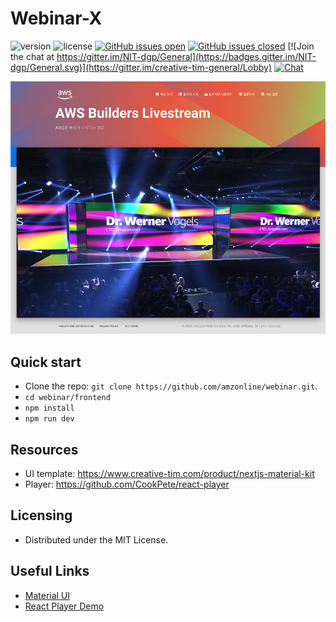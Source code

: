 # Webinar-X


 ![version](https://img.shields.io/badge/version-0.1.0-blue.svg) ![license](https://img.shields.io/badge/license-MIT-blue.svg) [![GitHub issues open](https://img.shields.io/github/issues/creativetimofficial/nextjs-material-kit.svg?maxAge=2592000)](https://github.com/creativetimofficial/nextjs-material-kit/issues?q=is%3Aopen+is%3Aissue) [![GitHub issues closed](https://img.shields.io/github/issues-closed-raw/creativetimofficial/nextjs-material-kit.svg?maxAge=2592000)](https://github.com/creativetimofficial/nextjs-material-kit/issues?q=is%3Aissue+is%3Aclosed) [![Join the chat at https://gitter.im/NIT-dgp/General](https://badges.gitter.im/NIT-dgp/General.svg)](https://gitter.im/creative-tim-general/Lobby) [![Chat](https://img.shields.io/badge/chat-on%20discord-7289da.svg)](https://discord.gg/E4aHAQy)

![Product Presentation Image](https://raw.githubusercontent.com/go4real/screenshots/master/screenshot-webinar-x.png)

## Quick start

- Clone the repo: `git clone https://github.com/amzonline/webinar.git`.
- `cd webinar/frontend`
- `npm install`
- `npm run dev`


## Resources
- UI template: <https://www.creative-tim.com/product/nextjs-material-kit>
- Player: <https://github.com/CookPete/react-player>

## Licensing

- Distributed under the MIT License.


## Useful Links

- [Material UI](https://material-ui.com/)
- [React Player Demo](https://cookpete.com/react-player/)
